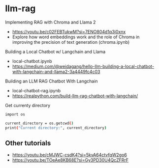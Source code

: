 # llm-rag
Implementing RAG with Chroma and Llama 2
- https://youtu.be/c02FEBTukwM?si=7ENO804d1q3j0xnx
- Explore how word embeddings work and the role of Chroma in improving the precision of text generation (chroma.ipynb)

Building a Local Chatbot w/ Langchain and Llama
- local-chatbot.ipynb
- https://medium.com/@weidagang/hello-llm-building-a-local-chatbot-with-langchain-and-llama2-3a4449fc4c03

Building an LLM RAG Chatbot With Langchain
- local-chatbot-rag.ipynb
- https://realpython.com/build-llm-rag-chatbot-with-langchain/

Get currenty directory
```bash
import os

current_directory = os.getcwd()
print("Current directory:", current_directory)

```

## Other tutorials
- https://youtu.be/cMJWC-csdK4?si=5kvA64ctvfqW2go6
- https://youtu.be/TOeAe8KB68E?si=Gy3PD30U4QcZFRrF